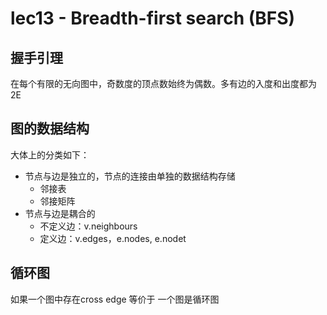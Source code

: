 # lec13 - Breadth-first search (BFS)

## 握手引理
在每个有限的无向图中，奇数度的顶点数始终为偶数。多有边的入度和出度都为2E

## 图的数据结构
大体上的分类如下：
- 节点与边是独立的，节点的连接由单独的数据结构存储
	- 邻接表
	- 邻接矩阵
- 节点与边是耦合的
	- 不定义边：v.neighbours
	- 定义边：v.edges，e.nodes, e.nodet
## 循环图
如果一个图中存在cross edge 等价于 一个图是循环图

